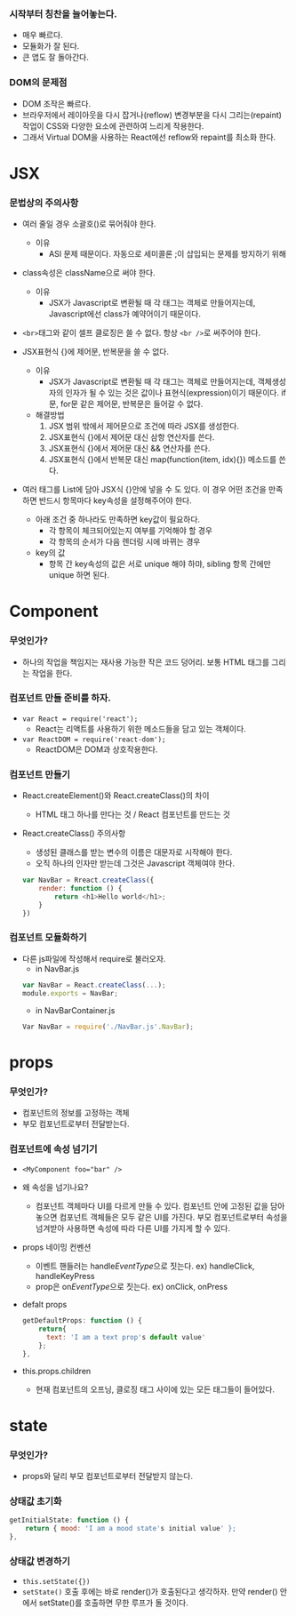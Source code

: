 ### 시작부터 칭찬을 늘어놓는다.
- 매우 빠르다.
- 모듈화가 잘 된다.
- 큰 앱도 잘 돌아간다.

### DOM의 문제점
- DOM 조작은 빠르다.
- 브라우저에서 레이아웃을 다시 잡거나(reflow) 변경부분을 다시 그리는(repaint) 작업이 CSS와 다양한 요소에 관련하여 느리게 작용한다.
- 그래서 Virtual DOM을 사용하는 React에선 reflow와 repaint를 최소화 한다.

# JSX
### 문법상의 주의사항
- 여러 줄일 경우 소괄호()로 묶어줘야 한다.
	- 이유
		- ASI 문제 때문이다. 자동으로 세미콜론 ;이 삽입되는 문제를 방지하기 위해
- class속성은 className으로 써야 한다.
	- 이유
		- JSX가 Javascript로 변환될 때 각 태그는 객체로 만들어지는데, Javascript에선 class가 예약어이기 때문이다.

- ```<br>```태그와 같이 셀프 클로징은 쓸 수 없다. 항상 ```<br />```로 써주어야 한다.

- JSX표현식 {}에 제어문, 반복문을 쓸 수 없다. 
	- 이유
		- JSX가 Javascript로 변환될 때 각 태그는 객체로 만들어지는데, 객체생성자의 인자가 될 수 있는 것은 값이나 표현식(expression)이기 때문이다. if문, for문 같은 제어문, 반복문은 들어갈 수 없다.
	- 해결방법
		1. JSX 범위 밖에서 제어문으로 조건에 따라 JSX를 생성한다.
		2. JSX표현식 {}에서 제어문 대신 삼항 연산자를 쓴다.
		3. JSX표현식 {}에서 제어문 대신 && 연산자를 쓴다.	
		4. JSX표현식 {}에서 반복문 대신 map(function(item, idx){}) 메소드를 쓴다.
		
- 여러 태그를 List에 담아 JSX식 {}안에 넣을 수 도 있다. 이 경우 어떤 조건을 만족하면 반드시 항목마다 key속성을 설정해주어야 한다.
	- 아래 조건 중 하나라도 만족하면 key값이 필요하다.
		- 각 항목이 체크되어있는지 여부를 기억해야 할 경우
		- 각 항목의 순서가 다음 렌더링 시에 바뀌는 경우
	- key의 값
		- 항목 간 key속성의 값은 서로 unique 해야 하먀, sibling 항목 간에만 unique 하면 된다.

# Component
### 무엇인가?
- 하나의 작업을 책임지는 재사용 가능한 작은 코드 덩어리. 보통 HTML 태그를 그리는 작업을 한다.

### 컴포넌트 만들 준비를 하자.
- ```var React = require('react');```
	- React는 리액트를 사용하기 위한 메소드들을 담고 있는 객체이다.
- ```var ReactDOM = require('react-dom');```
	- ReactDOM은 DOM과 상호작용한다.
	
### 컴포넌트 만들기
- React.createElement()와 React.createClass()의 차이
	- HTML 태그 하나를 만다는 것 / React 컴포넌트를 만드는 것

- React.createClass() 주의사항
	- 생성된 클래스를 받는 변수의 이름은 대문자로 시작해야 한다.
	- 오직 하나의 인자만 받는데 그것은 Javascript 객체여야 한다. 
	```javascript
	var NavBar = Rreact.createClass({
		render: function () {
			return <h1>Hello world</h1>;
		}
	})
	```
	
### 컴포넌트 모듈화하기
- 다른 js파일에 작성해서 require로 불러오자.
	- in NavBar.js
	```javascript
	var NavBar = React.createClass(...);
	module.exports = NavBar;
	```
	- in NavBarContainer.js
	```javascript
	Var NavBar = require('./NavBar.js'.NavBar);
	```
	
# props
### 무엇인가?
- 컴포넌트의 정보를 고정하는 객체
- 부모 컴포넌트로부터 전달받는다.

### 컴포넌트에 속성 넘기기
- ```<MyComponent foo="bar" />```

- 왜 속성을 넘기나요?
	- 컴포넌트 객체마다 UI를 다르게 만들 수 있다. 컴포넌트 안에 고정된 값을 담아놓으면 컴포넌트 객체들은 모두 같은 UI를 가진다. 부모 컴포넌트로부터 속성을 넘겨받아 사용하면 속성에 따라 다른 UI를 가지게 할 수 있다.

- props 네이밍 컨벤션
	- 이벤트 핸들러는 handle*EventType*으로 짓는다. ex) handleClick, handleKeyPress
	- prop은 on*EventType*으로 짓는다. ex) onClick, onPress
- defalt props
	```javascript
	getDefaultProps: function () {
	    return{
	      text: 'I am a text prop's default value'
	    };
	},
	```

- this.props.children
	- 현재 컴포넌트의 오프닝, 클로징 태그 사이에 있는 모든 태그들이 들어있다.	
	
# state
### 무엇인가?
- props와 달리 부모 컴포넌트로부터 전달받지 않는다.

### 상태값 초기화
```javascript
getInitialState: function () {
	return { mood: 'I am a mood state's initial value' };
},
```

### 상태값 변경하기
- ```this.setState({})```
- ```setState()``` 호출 후에는 바로 render()가 호출된다고 생각하자. 만약 render() 안에서 setState()를 호출하면 무한 루프가 돌 것이다.

